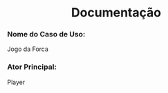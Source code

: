 ## <h1 align= "center"> Documentação </h1>

### Nome do Caso de Uso:
Jogo da Forca

### Ator Principal:
Player
